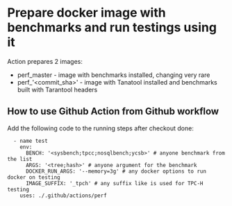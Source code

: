 # Prepare docker image with benchmarks and run testings using it

Action prepares 2 images:

- perf_master - image with benchmarks installed, changing very rare
- perf_'<commit_sha>' - image with Tanatool installed and benchmarks built with Tarantool headers

## How to use Github Action from Github workflow

Add the following code to the running steps after checkout done:
```
  - name test
    env:
      BENCH: '<sysbench;tpcc;nosqlbench;ycsb>' # anyone benchmark from the list
      ARGS: '<tree;hash>' # anyone argument for the benchmark
      DOCKER_RUN_ARGS: '--memory=3g' # any docker options to run docker on testing
      IMAGE_SUFFIX: '_tpch' # any suffix like is used for TPC-H testing
    uses: ./.github/actions/perf
```

